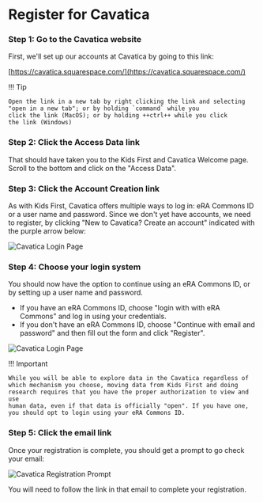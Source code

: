 # Register for Cavatica

### Step 1: Go to the Cavatica website

First, we'll set up our accounts at Cavatica by going to this link:

[https://cavatica.squarespace.com/](https://cavatica.squarespace.com/)

!!! Tip

    Open the link in a new tab by right clicking the link and selecting
    "open in a new tab"; or by holding `command` while you
    click the link (MacOS); or by holding ++ctrl++ while you click
    the link (Windows)


### Step 2: Click the Access Data link

That should have taken you to the Kids First and Cavatica Welcome page.
Scroll to the bottom and click on the "Access Data".

### Step 3: Click the Account Creation link

As with Kids First, Cavatica offers multiple ways to log in: eRA Commons
ID or a user name and password. Since we don't yet have accounts, we
need to register, by clicking "New to Cavatica? Create an
account" indicated with the purple arrow below:

![Cavatica Login Page](../../images/Cavatica_1.png "Cavatica Login Page")

### Step 4: Choose your login system

You should now have the option to continue using an eRA Commons ID, or
by setting up a user name and password.

-   If you have an eRA Commons ID, choose "login with with eRA
    Commons" and log in using your credentials.
-   If you don't have an eRA Commons ID, choose "Continue with email
    and password" and then fill out the form and click
    "Register".

![Cavatica Login Page](../../images/Cavatica_2.png "Cavatica Login Page")

!!! Important

    While you will be able to explore data in the Cavatica regardless of
    which mechanism you choose, moving data from Kids First and doing
    research requires that you have the proper authorization to view and use
    human data, even if that data is officially "open". If you have one,
    you should opt to login using your eRA Commons ID.


### Step 5: Click the email link

Once your registration is complete, you should get a prompt to go check
your email:

![Cavatica Registration Prompt](../../images/Cavatica_3.png "Cavatica Registration Prompt")

You will need to follow the link in that email to complete your
registration.
